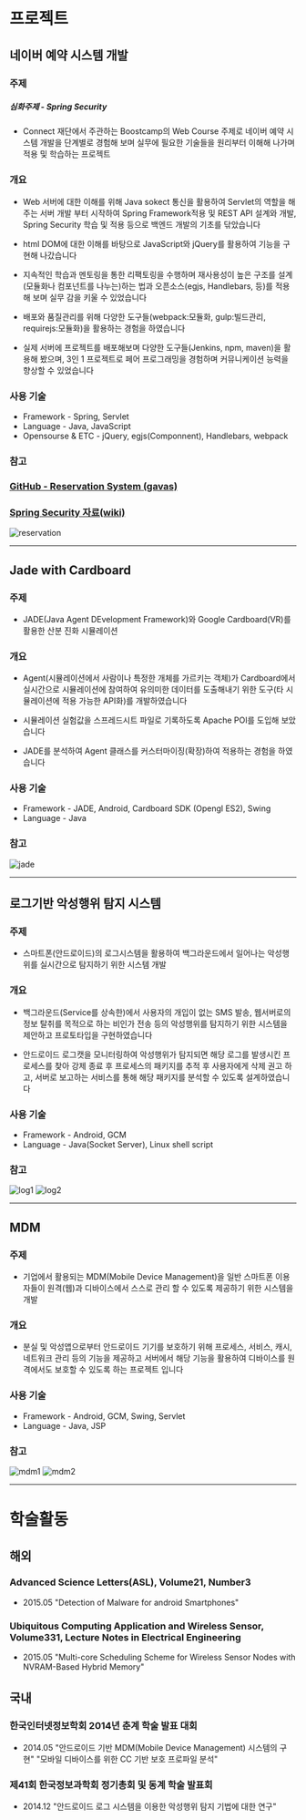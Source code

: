 # 프로젝트
## 네이버 예약 시스템 개발  
### 주제
##### 심화주제  - Spring Security 
 - Connect 재단에서 주관하는 Boostcamp의 Web Course 주제로 네이버 예약 시스템 개발을 단계별로 경험해 보며 실무에 필요한 기술들을 원리부터 이해해 나가며 적용 및 학습하는 프로젝트  

### 개요
 - Web 서버에 대한 이해를 위해 Java sokect 통신을 활용하여 Servlet의 역할을 해주는 서버 개발 부터 시작하여 Spring Framework적용 및 REST API 설계와 개발, Spring Security 학습 및 적용 등으로 백엔드 개발의 기초를 닦았습니다  

 - html DOM에 대한 이해를 바탕으로 JavaScript와 jQuery를 활용하여 기능을 구현해 나갔습니다  
 
 - 지속적인 학습과 멘토링을 통한 리팩토링을 수행하며 재사용성이 높은 구조를 설계(모듈화나 컴포넌트를 나누는)하는 법과 오픈소스(egjs, Handlebars, 등)를 적용해 보며 실무 감을 키울 수 있었습니다  

 - 배포와 품질관리를 위해 다양한 도구들(webpack:모듈화, gulp:빌드관리, requirejs:모듈화)을 활용하는 경험을 하였습니다

 - 실제 서버에 프로젝트를 배포해보며 다양한 도구들(Jenkins, npm, maven)을 활용해 봤으며, 3인 1 프로젝트로 페어 프로그래밍을 경험하며 커뮤니케이션 능력을 향상할 수 있었습니다

### 사용 기술
 - Framework - Spring, Servlet
 - Language - Java, JavaScript
 - Opensourse & ETC - jQuery, egjs(Componnent), Handlebars, webpack
### 참고
### [GitHub - Reservation System (gavas)](https://github.com/boostcamp2-gavas/reservation-system/tree/B_gavas)
### [Spring Security 자료(wiki)](https://github.com/boostcamp2-gavas/reservation-system/wiki)
![reservation](../img/reservation.png)

---
## Jade with Cardboard
### 주제
 - JADE(Java Agent DEvelopment Framework)와 Google Cardboard(VR)를 활용한 산분 진화 시뮬레이션  

### 개요
 - Agent(시뮬레이션에서 사람이나 특정한 개체를 가르키는 객체)가 Cardboard에서 실시간으로 시뮬레이션에 참여하여 유의미한 데이터를 도출해내기 위한 도구(타 시뮬레이션에 적용 가능한 API화)를 개발하였습니다  

 - 시뮬레이션 실험값을 스프레드시트 파일로 기록하도록 Apache POI를 도입해 보았습니다   

 - JADE를 분석하여 Agent 클래스를 커스터마이징(확장)하여 적용하는 경험을 하였습니다  

### 사용 기술
 - Framework - JADE, Android, Cardboard SDK (Opengl ES2), Swing
 - Language - Java
### 참고
![jade](../img/jade.jpg)

---
## 로그기반 악성행위 탐지 시스템
### 주제
 - 스마트폰(안드로이드)의 로그시스템을 활용하여 백그라운드에서 일어나는 악성행위를 실시간으로 탐지하기 위한 시스템 개발
### 개요
 - 백그라운드(Service를 상속한)에서 사용자의 개입이 없는 SMS 발송, 웹서버로의 정보 탈취를 목적으로 하는 비인가 전송 등의 악성행위를 탐지하기 위한 시스템을 제안하고 프로토타입을 구현하였습니다  

 - 안드로이드 로그캣을 모니터링하여 악성행위가 탐지되면 해당 로그를 발생시킨 프로세스를 찾아 강제 종료 후 프로세스의 패키지를 추적 후 사용자에게 삭제 권고 하고, 서버로 보고하는 서비스를 통해 해당 패키지를 분석할 수 있도록 설계하였습니다  

### 사용 기술
 - Framework - Android, GCM
 - Language - Java(Socket Server), Linux shell script
### 참고
![log1](../img/log1.jpg)
![log2](../img/log2.jpg)

---
## MDM
### 주제
 - 기업에서 활용되는 MDM(Mobile Device Management)을 일반 스마트폰 이용자들이 원격(웹)과 디바이스에서 스스로 관리 할 수 있도록 제공하기 위한 시스템을 개발
### 개요
 - 분실 및 악성앱으로부터 안드로이드 기기를 보호하기 위해 프로세스, 서비스, 캐시, 네트워크 관리 등의 기능을 제공하고 서버에서 해당 기능을 활용하여 디바이스를 원격에서도 보호할 수 있도록 하는 프로젝트 입니다  

### 사용 기술
 - Framework - Android, GCM, Swing, Servlet
 - Language - Java, JSP
### 참고
![mdm1](../img/mdm1.jpg)
![mdm2](../img/mdm2.jpg)


---   
# 학술활동
## 해외
### Advanced Science Letters(ASL), Volume21, Number3
 - 2015.05
 "Detection of Malware for android Smartphones"
### Ubiquitous Computing Application and Wireless Sensor, Volume331, Lecture Notes in Electrical Engineering
 - 2015.05
 "Multi-core Scheduling Scheme for Wireless Sensor Nodes with NVRAM-Based Hybrid Memory"
## 국내 
### 한국인터넷정보학회 2014년 춘계 학술 발표 대회
 - 2014.05
 "안드로이드 기반 MDM(Mobile Device Management) 시스템의 구현"
 "모바일 디바이스를 위한 CC 기반 보호 프로파일 분석"
### 제41회 한국정보과학회 정기총회 및 동계 학술 발표회
 - 2014.12
 "안드로이드 로그 시스템을 이용한 악성행위 탐지 기법에 대한 연구"
